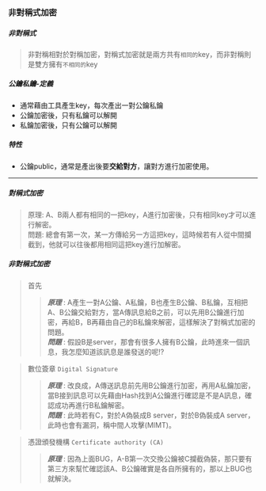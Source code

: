 ### 非對稱式加密
##### 非對稱式
>非對稱相對於對稱加密，對稱式加密就是兩方共有`相同的`key，而非對稱則是雙方擁有`不相同的`key
##### 公鑰私鑰-定義
* 通常藉由工具產生key，每次產出一對公鑰私鑰<br>
* 公鑰加密後，只有私鑰可以解開<br>
* 私鑰加密後，只有公鑰可以解開
##### 特性
* 公鑰public，通常是產出後要**交給對方**，讓對方進行加密使用。
<hr/>

##### 對稱式加密
>原理: A、B兩人都有相同的一把key，A進行加密後，只有相同key才可以進行解密。<br>
>問題: 總會有第一次，某一方傳給另一方這把key，這時候若有人從中間攔截到，他就可以往後都用相同這把key進行加解密。
##### 非對稱式加密 
>首先
>>***原理*** : A產生一對A公鑰、A私鑰，B也產生B公鑰、B私鑰，互相把A、B公鑰交給對方，當A傳訊息給B之前，可以先用B公鑰進行加密，再給B，B再藉由自己的B私鑰來解密，這樣解決了對稱式加密的問題。<br>
>>***問題*** : 假設B是server，那會有很多人擁有B公鑰，此時進來一個訊息，我怎麼知道該訊息是誰發送的呢!?

>數位簽章 `Digital Signature`
>>***原理*** : 改良成，A傳送訊息前先用B公鑰進行加密，再用A私鑰加密，當B接到訊息可以先藉由Hash找到A公鑰進行確認是不是A訊息，確認成功再進行B私鑰解密。<br>
>>***問題*** : 此時若有C，對於A偽裝成B server，對於B偽裝成A server，此時也會有漏洞，稱中間人攻擊(MIMT)。

>憑證頒發機構 `Certificate authority (CA)`
>>***原理*** : 因為上面BUG，A-B第一次交換公鑰被C攔截偽裝，那只要有第三方來幫忙確認該A、B公鑰確實是各自所擁有的，那以上BUG也就解決。


